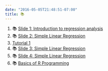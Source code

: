 ```yaml
---
date: "2016-05-05T21:48:51-07:00"
title: 📚
---
```





1.   📚 [Slide 1: Introduction to regression analysis](/regression/regression1.html) 
2.   📚 [Slide 2: Simple Linear Regression](/regression/regression2.html)
3. [Tutorial 1](/regression/tutorial_1.pdf)
4. 📚 [Slide 3: Simple Linear Regression](/regression/regression3.html)
5. 📚 [Slide 4: Simple Linear Regression](/regression/regression4.html)
6. 📚 [Basics of R Programming](/regression/regression5.html)